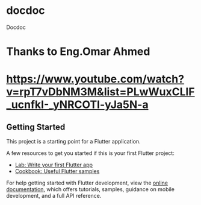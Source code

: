 # docdoc

Docdoc
# Thanks to Eng.Omar Ahmed 
# https://www.youtube.com/watch?v=rpT7vDbNM3M&list=PLwWuxCLlF_ucnfkI-_yNRCOTI-yJa5N-a
## Getting Started

This project is a starting point for a Flutter application.

A few resources to get you started if this is your first Flutter project:

- [Lab: Write your first Flutter app](https://docs.flutter.dev/get-started/codelab)
- [Cookbook: Useful Flutter samples](https://docs.flutter.dev/cookbook)

For help getting started with Flutter development, view the
[online documentation](https://docs.flutter.dev/), which offers tutorials,
samples, guidance on mobile development, and a full API reference.
